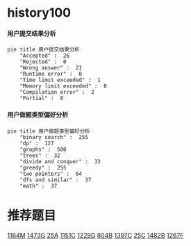 # history100

<!-- tabs:start -->



#### **用户提交结果分析**

```mermaid
pie title 用户提交结果分析
    "Accepted" :  26
    "Rejected" :  0
    "Wrong answer" :  21
    "Runtime error" :  0
    "Time limit exceeded" :  1
    "Memory limit exceeded" :  0
    "Compilation error" :  2
    "Partial" :  0
```

#### **用户做题类型偏好分析**

```mermaid
pie title 用户做题类型偏好分析
    "binary search" :  255
    "dp" :  127
    "graphs" :  500
    "trees" :  32
    "divide and conquer" :  33
    "greedy" :  255
    "two pointers" :  64
    "dfs and similar" :  37
    "math" :  37
```



<!-- tabs:end -->
# 推荐题目
[1164M](https://codeforces.com/contest/1164/problem/M)
[1473G](https://codeforces.com/contest/1473/problem/G)
[25A](https://codeforces.com/contest/25/problem/A)
[1151C](https://codeforces.com/contest/1151/problem/C)
[1229D](https://codeforces.com/contest/1229/problem/D)
[804B](https://codeforces.com/contest/804/problem/B)
[1397C](https://codeforces.com/contest/1397/problem/C)
[25C](https://codeforces.com/contest/25/problem/C)
[1482B](https://codeforces.com/contest/1482/problem/B)
[1267F](https://codeforces.com/contest/1267/problem/F)
